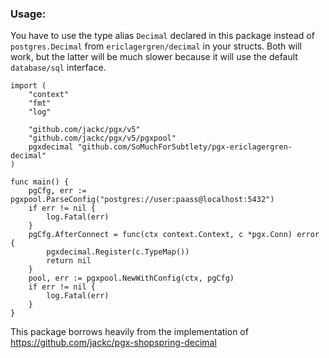 ### Usage:

You have to use the type alias `Decimal` declared in this package instead of `postgres.Decimal` from `ericlagergren/decimal` in your structs. Both will work, but the latter will be much slower because it will use the default `database/sql` interface.

```golang
import (
	"context"
	"fmt"
    "log"

	"github.com/jackc/pgx/v5"
	"github.com/jackc/pgx/v5/pgxpool"
    pgxdecimal "github.com/SoMuchForSubtlety/pgx-ericlagergren-decimal"
)

func main() {
	pgCfg, err := pgxpool.ParseConfig("postgres://user:paass@localhost:5432")
	if err != nil {
		log.Fatal(err)
	}
	pgCfg.AfterConnect = func(ctx context.Context, c *pgx.Conn) error {
		pgxdecimal.Register(c.TypeMap())
		return nil
	}
    pool, err := pgxpool.NewWithConfig(ctx, pgCfg)
	if err != nil {
		log.Fatal(err)
	}
}

```

This package borrows heavily from the implementation of https://github.com/jackc/pgx-shopspring-decimal
